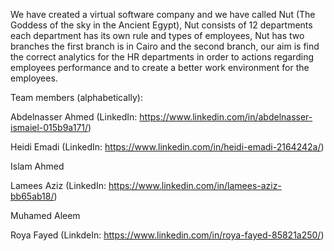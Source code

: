 We have created a virtual software company and we have called Nut (The Goddess of the sky in the Ancient Egypt), Nut consists of 12 departments each department has its own rule and types of employees, Nut has two branches the first branch is in Cairo and the second branch, our aim is find the correct analytics for the HR departments in order to actions regarding employees performance and to create a better work environment for the employees.

Team members (alphabetically):

Abdelnasser Ahmed (LinkedIn: https://www.linkedin.com/in/abdelnasser-ismaiel-015b9a171/)

Heidi Emadi (LinkedIn: https://www.linkedin.com/in/heidi-emadi-2164242a/)

Islam Ahmed 

Lamees Aziz (LinkedIn: https://www.linkedin.com/in/lamees-aziz-bb65ab18/)

Muhamed Aleem

Roya Fayed (LinkdeIn: https://www.linkedin.com/in/roya-fayed-85821a250/)
